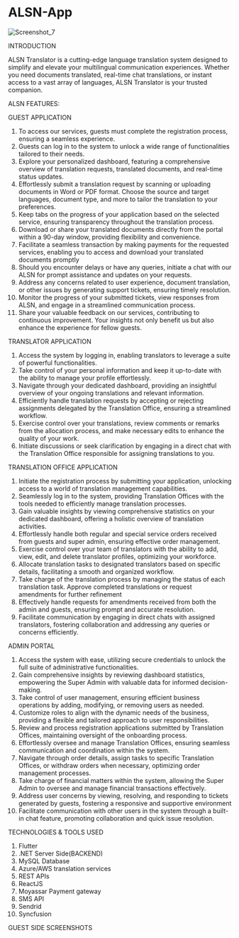 # ALSN-App
![Screenshot_7](https://github.com/Wafiullah786/ALSN-App/assets/130735471/77c68f0e-a9db-46b0-826e-af36d3f1c2ac)

INTRODUCTION

ALSN Translator is a cutting-edge language translation system designed to simplify and elevate your multilingual communication experiences. Whether you need documents translated, real-time chat translations, or instant access to a vast array of languages, ALSN Translator is your trusted companion.

ALSN FEATURES:

GUEST APPLICATION
1. To access our services, guests must complete the registration process, ensuring a seamless experience.
2. Guests can log in to the system to unlock a wide range of functionalities tailored to their needs.
3. Explore your personalized dashboard, featuring a comprehensive overview of translation requests, translated documents, and real-time status updates.
4. Effortlessly submit a translation request by scanning or uploading documents in Word or PDF format. Choose the source and target languages, document type, and more to tailor the translation to your preferences.
5. Keep tabs on the progress of your application based on the selected service, ensuring transparency throughout the translation process.
6. Download or share your translated documents directly from the portal within a 90-day window, providing flexibility and convenience.
7. Facilitate a seamless transaction by making payments for the requested services, enabling you to access and download your translated documents promptly
8. Should you encounter delays or have any queries, initiate a chat with our ALSN for prompt assistance and updates on your requests.
9. Address any concerns related to user experience, document translation, or other issues by generating support tickets, ensuring timely resolution.
10. Monitor the progress of your submitted tickets, view responses from ALSN, and engage in a streamlined communication process.
11. Share your valuable feedback on our services, contributing to continuous improvement. Your insights not only benefit us but also enhance the experience for fellow guests.

TRANSLATOR APPLICATION
1. Access the system by logging in, enabling translators to leverage a suite of powerful functionalities.
2. Take control of your personal information and keep it up-to-date with the ability to manage your profile effortlessly.
3. Navigate through your dedicated dashboard, providing an insightful overview of your ongoing translations and relevant information.
4. Efficiently handle translation requests by accepting or rejecting assignments delegated by the Translation Office, ensuring a streamlined workflow.
5. Exercise control over your translations, review comments or remarks from the allocation process, and make necessary edits to enhance the quality of your work.
6. Initiate discussions or seek clarification by engaging in a direct chat with the Translation Office responsible for assigning translations to you.

TRANSLATION OFFICE APPLICATION
1. Initiate the registration process by submitting your application, unlocking access to a world of translation management capabilities.
2. Seamlessly log in to the system, providing Translation Offices with the tools needed to efficiently manage translation processes.
3. Gain valuable insights by viewing comprehensive statistics on your dedicated dashboard, offering a holistic overview of translation activities.
4. Effortlessly handle both regular and special service orders received from guests and super admin, ensuring effective order management.
5. Exercise control over your team of translators with the ability to add, view, edit, and delete translator profiles, optimizing your workforce.
6. Allocate translation tasks to designated translators based on specific details, facilitating a smooth and organized workflow.
7. Take charge of the translation process by managing the status of each translation task. Approve completed translations or request amendments for further refinement
8. Effectively handle requests for amendments received from both the admin and guests, ensuring prompt and accurate resolution.
9. Facilitate communication by engaging in direct chats with assigned translators, fostering collaboration and addressing any queries or concerns efficiently.

ADMIN PORTAL
1. Access the system with ease, utilizing secure credentials to unlock the full suite of administrative functionalities.
2. Gain comprehensive insights by reviewing dashboard statistics, empowering the Super Admin with valuable data for informed decision-making.
3. Take control of user management, ensuring efficient business operations by adding, modifying, or removing users as needed.
4. Customize roles to align with the dynamic needs of the business, providing a flexible and tailored approach to user responsibilities.
5. Review and process registration applications submitted by Translation Offices, maintaining oversight of the onboarding process.
6. Effortlessly oversee and manage Translation Offices, ensuring seamless communication and coordination within the system.
7. Navigate through order details, assign tasks to specific Translation Offices, or withdraw orders when necessary, optimizing order management processes.
8. Take charge of financial matters within the system, allowing the Super Admin to oversee and manage financial transactions effectively.
9. Address user concerns by viewing, resolving, and responding to tickets generated by guests, fostering a responsive and supportive environment
10. Facilitate communication with other users in the system through a built-in chat feature, promoting collaboration and quick issue resolution.

TECHNOLOGIES & TOOLS USED
1. Flutter
2. .NET Server Side(BACKEND)
3. MySQL Database
4. Azure/AWS translation services
5. REST APIs
6. ReactJS
7. Moyassar Payment gateway
8. SMS API
9. Sendrid
10. Syncfusion

GUEST SIDE SCREENSHOTS
